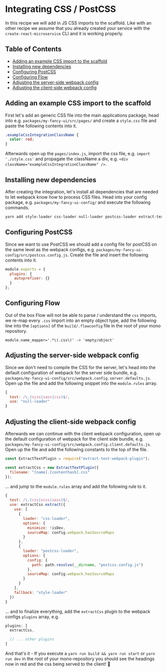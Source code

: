 # Integrating CSS / PostCSS

In this recipe we will add in JS CSS imports to the scaffold. Like with an other recipe we assume that you already created your service with the `create-react-microservice` CLI and it is working properly.

## Table of Contents

- [Adding an example CSS import to the scaffold](#adding-the-example-css-import)
- [Installing new dependencies](#installing-dependencies)
- [Configuring PostCSS](#configuring-postcss)
- [Configuring Flow](#configuring-flow)
- [Adjusting the server-side webpack config](#adjusting-the-server-side-webpack-config)
- [Adjusting the client-side webpack config](#adjusting-the-client-side-webpack-config)

<a id="adding-the-example-css-import"></a>
## Adding an example CSS import to the scaffold

First let's add an generic CSS file into the main applications package, head into e.g. `packages/my-fancy-ui/src/pages/` and create a `style.css` file and paste the following contents into it.

```css
.exampleCssIntegrationClassName {
  color: red;
}
```

Afterwards open up the `pages/index.js`, import the css file, e.g. `import './style.css'` and propagate the className a div, e.g. `<div className="exampleCssIntegrationClassName" />`.

<a id="installing-dependencies"></a>
## Installing new dependencies
After creating the integration, let's install all dependencies that are needed to let webpack know how to process CSS files. Head into your config package, e.g. `packages/my-fancy-ui-config/` and execute the following commands.

```sh
yarn add style-loader css-loader null-loader postcss-loader extract-text-webpack-plugin autoprefixer
```

<a id="configuring-postcss"></a>
## Configuring PostCSS
Since we want to use PostCSS we should add a config file for postCSS on the same level as the webpack configs, e.g. `packages/my-fancy-ui-config/src/postcss.config.js`. Create the file and insert the following contents into it.

```js
module.exports = {
  plugins: {
    autoprefixer: {}
  }
};
```

<a id="configuring-flow"></a>
## Configuring Flow
Out of the box Flow will not be able to parse / understand the `css` imports, we re-map every `.css` import into an empty object type, add the following line into the `[options]` of the `build/.flowconfig` file in the root of your mono repository.

```
module.name_mapper='.*\(.css\)' -> 'empty/object'
```

<a id="adjusting-the-server-side-webpack-config"></a>
## Adjusting the server-side webpack config
Since we don't need to compile the CSS for the server, let's head into the default configuration of webpack for the server side bundle, e.g. `packages/my-fancy-ui-config/src/webpack.config.server.defaults.js`. Open up the file and add the following snippet into the `module.rules` array.

```js
{
  test: /\.(scss|sass|css)$/,
  use: "null-loader"
}
```

<a id="adjusting-the-client-side-webpack-config"></a>
## Adjusting the client-side webpack config
Afterwards we can continue with the client webpack configuration, open up the default configuration of webpack for the client side bundle, e.g. `packages/my-fancy-ui-config/src/webpack.config.client.defaults.js`. Open up the file and add the following constants to the top of the file.

```js
const ExtractTextPlugin = require("extract-text-webpack-plugin");

const extractCss = new ExtractTextPlugin({
  filename: "[name].[contenthash].css"
});
```

... and jump to the `module.rules` array and add the following rule to it.

```js
{
  test: /\.(css|scss|sass)$/,
  use: extractCss.extract({
    use: [
      {
        loader: "css-loader",
        options: {
          minimize: !isDev,
          sourceMap: config.webpack.hasSourceMaps
        }
      },
      {
        loader: "postcss-loader",
        options: {
          config: {
            path: path.resolve(__dirname, "postcss.config.js")
          },
          sourceMap: config.webpack.hasSourceMaps
        }
      }
    ],
    fallback: "style-loader"
  })
}
```

... and to finalize everything, add the `extractCss` plugin to the webpack configs `plugins` array, e.g.

```js
plugins: [
  extractCss,

  // ... other plugins
]
```

And that's it - If you execute a `yarn run build && yarn run start` or `yarn run dev` in the root of your mono-repository you should see the headings now in red and the css being served to the client! :rocket:
